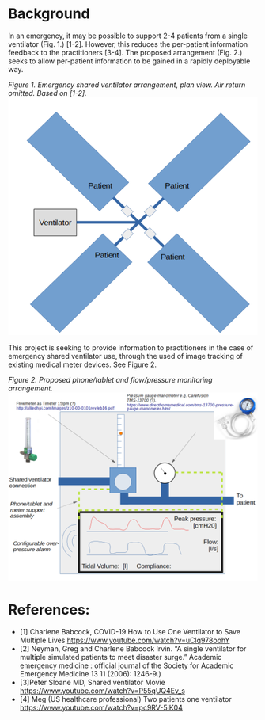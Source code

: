 # Background

In an emergency, it may be possible to support 2-4 patients from a single ventilator (Fig. 1.) [1-2]. However, this reduces the per-patient information feedback to the practitioners [3-4]. The proposed arrangement (Fig. 2.) seeks to allow per-patient information to be gained in a rapidly deployable way.

*Figure 1. Emergency shared ventilator arrangement, plan view. Air return omitted. Based on [1-2].*
![Figure 1](https://github.com/4c656554/SharedVentMon/blob/master/SharedVentPlan.png)

This project is seeking to provide information to practitioners in the case of emergency shared ventilator use, through the used of image tracking of existing medical meter devices. See Figure 2.


*Figure 2.  Proposed phone/tablet and flow/pressure monitoring arrangement.*
![Figure 2](https://github.com/4c656554/SharedVentMon/blob/master/Fig2.png)








# References:

- [1] Charlene Babcock, COVID-19 How to Use One Ventilator to Save Multiple Lives https://www.youtube.com/watch?v=uClq978oohY
- [2] Neyman, Greg and Charlene Babcock Irvin. “A single ventilator for multiple simulated patients to meet disaster surge.” Academic emergency medicine : official journal of the Society for Academic Emergency Medicine 13 11 (2006): 1246-9.)
- [3]Peter Sloane MD, Shared ventilator Movie https://www.youtube.com/watch?v=P55qUQ4Ev_s
- [4] Meg (US healthcare professional) Two patients one ventilator https://www.youtube.com/watch?v=pc9RV-5iK04 



